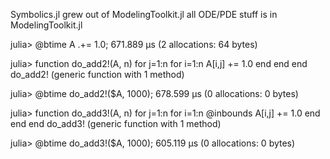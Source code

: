 Symbolics.jl grew out of ModelingToolkit.jl
all ODE/PDE stuff is in ModelingToolkit.jl



julia> @btime A .+= 1.0;
  671.889 μs (2 allocations: 64 bytes)

julia> function do_add2!(A, n)
           for j=1:n
               for i=1:n
                   A[i,j] += 1.0
               end
           end
       end
do_add2! (generic function with 1 method)

julia> @btime do_add2!($A, 1000);
  678.599 μs (0 allocations: 0 bytes)

julia> function do_add3!(A, n)
           for j=1:n
               for i=1:n
                   @inbounds A[i,j] += 1.0
               end
           end
       end
do_add3! (generic function with 1 method)

julia> @btime do_add3!($A, 1000);
  605.119 μs (0 allocations: 0 bytes)


